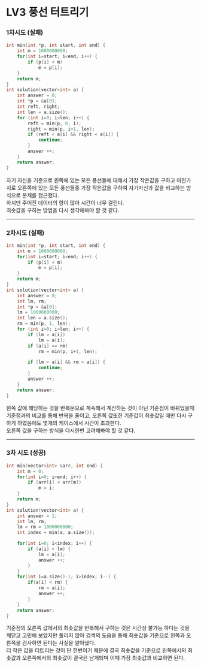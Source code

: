 # LV3 풍선 터트리기

### 1차시도 (실패)
```cpp
int min(int *p, int start, int end) {
    int m = 1000000000;
    for(int i=start; i<end; i++) {
        if (p[i] < m)
            m = p[i];
    }
    return m;
}
int solution(vector<int> a) {
    int answer = 0;
    int *p = &a[0];
    int reft, right;
    int len = a.size();
    for (int i=0; i<len; i++) {
        reft = min(p, 0, i);
        right = min(p, i+1, len);
        if (reft < a[i] && right < a[i]) {
            continue;
        }
        answer ++;
    }
    return answer;
}
```
자기 자신을 기준으로 왼쪽에 있는 모든 퐁선들에 대해서 가장 작은값을 구하고 마찬가지로 오른쪽에 있는 모든 풍선들중 가장 작은값을 구하여 자기자신과 값을 비교하는 방식으로 문제를 접근했다.  
하지만 주어진 데이터의 량이 많아 시간이 너무 걸린다.  
최솟값을 구하는 방법을 다시 생각해봐야 할 것 같다.

*****

### 2차시도 (실패)
```cpp
int min(int *p, int start, int end) {
    int m = 1000000000;
    for(int i=start; i<end; i++) {
        if (p[i] < m)
            m = p[i];
    }
    return m;
}
int solution(vector<int> a) {
    int answer = 0;
    int lm, rm;
    int *p = &a[0];
    lm = 1000000000;
    int len = a.size();
    rm = min(p, 1, len);
    for (int i=0; i<len; i++) {
        if (lm > a[i])
            lm = a[i];
        if (a[i] == rm)
            rm = min(p, i+1, len);

        if (lm < a[i] && rm < a[i]) {
            continue;
        }
        answer ++;
    }
    return answer;
}
```
왼쪽 값에 해당하는 것을 반복문으로 계속해서 계산하는 것이 아닌 기준점이 바뀌었을때 기준점과의 비교를 통해 반복을 줄이고, 오른쪽 값또한 기준값이 최솟값일 때만 다시 구하게 하였음에도 몇개의 케이스에서 시간이 초과한다.  
오른쪽 값을 구하는 방식을 다시한번 고려해봐야 할 것 같다.

*****

### 3차 시도 (성공) 
```cpp
int min(vector<int> &arr, int end) {
    int m = 0;
    for(int i=0; i<end; i++) {
        if (arr[i] < arr[m])
            m = i;
    }
    return m;
}
int solution(vector<int> a) {
    int answer = 1;
    int lm, rm;
    lm = rm = 1000000000;
    int index = min(a, a.size());

    for(int i=0; i<index; i++) {
        if (a[i] < lm) {
            lm = a[i];
            answer ++;
        }
    }
    for(int i=a.size()-1; i>index; i--) {
        if(a[i] < rm) {
            rm = a[i];
            answer ++;
        }
    }
    return answer;
}
```
기준점의 오른쪽 값에서의 최솟값을 반복해서 구하는 것은 시간상 불가능 하다는 것을 깨닫고 고민해 보았지만 풀리지 않아 검색의 도움을 통해 최솟값을 기준으로 왼쪽과 오른쪽을 검사하면 된다는 사실을 알아냈다.  
더 작은 값을 터트리는 것이 단 한번이기 때문에 결국 최솟값을 기준으로 왼쪽에서의 최솟값과 오른쪽에서의 최솟값이 결국은 남게되며 이때 가장 최솟값과 비교하면 된다.

